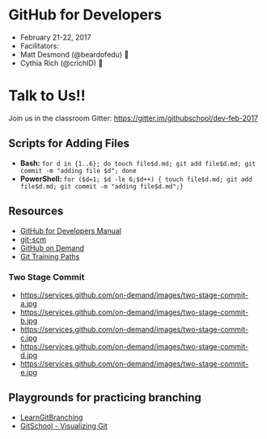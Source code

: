 # GitHub for Developers

- February 21-22, 2017
- Facilitators:
 - Matt Desmond (@beardofedu) :microphone:
 - Cythia Rich (@crichID) :speech_balloon:

# Talk to Us!!
Join us in the classroom Gitter: https://gitter.im/githubschool/dev-feb-2017

## Scripts for Adding Files

- **Bash:** `for d in {1..6}; do touch file$d.md; git add file$d.md; git commit -m "adding file $d"; done`
- **PowerShell:** `for ($d=1; $d -le 6;$d++) { touch file$d.md; git add file$d.md; git commit -m "adding file$d.md";}`

## Resources

- [GitHub for Developers Manual](github-for-developers-student-manual.pdf)
- [git-scm](https://git-scm.com)
- [GitHub on Demand](https://services.github.com/on-demand/)
- [Git Training Paths](https://services.github.com/on-demand/path/)

### Two Stage Commit
- https://services.github.com/on-demand/images/two-stage-commit-a.jpg
- https://services.github.com/on-demand/images/two-stage-commit-b.jpg
- https://services.github.com/on-demand/images/two-stage-commit-c.jpg
- https://services.github.com/on-demand/images/two-stage-commit-d.jpg
- https://services.github.com/on-demand/images/two-stage-commit-e.jpg

## Playgrounds for practicing branching
- [LearnGitBranching](http://learngitbranching.js.org/?NODEMO)
- [GitSchool - Visualizing Git](http://git-school.github.io/visualizing-git/)



